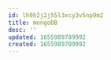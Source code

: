 ```yaml
---
id: lh0h2j2j55l3xcy3v5np9m2
title: mongoDB
desc: ''
updated: 1655989789992
created: 1655989789992
---
```


